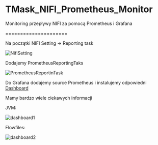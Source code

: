 # TMask_NIFI_Prometheus_Monitor
Monitoring przepływy NIFI za pomocą Prometheus i Grafana

=====================

Na początki NIFI Setting -> Reporting task

![NifiSetting](https://user-images.githubusercontent.com/75216446/157234965-f2d7270b-0b2d-41aa-b54b-ec33d1e6691a.png)


Dodajemy PrometheusReportingTaks

![PrometheusReportinTask](https://user-images.githubusercontent.com/75216446/157235028-01aec7a1-89cb-44be-8dae-f69f9a3e3558.png)

Do Grafana dodajemy source Prometheus i instalujemy odpowiedni [Dashboard](https://grafana.com/grafana/dashboards/12314)


Mamy bardzo wiele ciekawych informacji

JVM:


![dashboard1](https://user-images.githubusercontent.com/75216446/157235643-f69458a9-fe07-4e8e-9c2e-59fc3b795699.png)



Flowfiles:

![dashboard2](https://user-images.githubusercontent.com/75216446/157235766-d8fb4e06-dcad-4649-a58d-b646f27aaedf.png)
